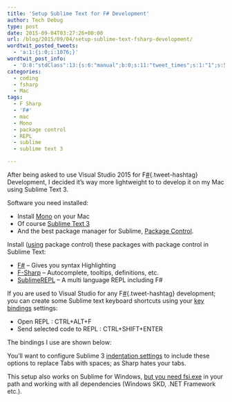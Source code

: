 ```yaml
---
title: 'Setup Sublime Text for F# Development'
author: Tech Debug
type: post
date: 2015-09-04T03:27:26+00:00
url: /blog/2015/09/04/setup-sublime-text-fsharp-development/
wordtwit_posted_tweets:
  - 'a:1:{i:0;i:1076;}'
wordtwit_post_info:
  - 'O:8:"stdClass":13:{s:6:"manual";b:0;s:11:"tweet_times";s:1:"1";s:5:"delay";s:1:"0";s:7:"enabled";s:1:"1";s:10:"separation";i:60;s:7:"version";s:3:"3.7";s:14:"tweet_template";b:0;s:6:"status";i:2;s:6:"result";a:0:{}s:13:"tweet_counter";i:2;s:13:"tweet_log_ids";a:1:{i:0;i:1076;}s:9:"hash_tags";a:0:{}s:8:"accounts";a:1:{i:0;s:9:"techdebug";}}'
categories:
  - coding
  - fsharp
  - Mac
tags:
  - F Sharp
  - 'F#'
  - mac
  - Mono
  - package control
  - REPL
  - sublime
  - sublime text 3

---
```

After being asked to use Visual Studio 2015 for F[#][1]{.tweet-hashtag} Development, I decided it&#8217;s way more lightweight to to develop it on my Mac using Sublime Text 3.

Software you need installed:

  * Install [Mono][2] on your Mac
  * Of course [Sublime Text 3][3]
  * And the best package manager for Sublime, [Package Control][4].

Install ([using][5] package control) these packages with package control in Sublime Text:

  * [F#][6] &#8211; Gives you syntax Highlighting
  * [F-Sharp][7] &#8211; Autocomplete, tooltips, definitions, etc.
  * [SublimeREPL][8] &#8211; A multi language REPL including F#

If you are used to Visual Studio for any F[#][1]{.tweet-hashtag} development; you can create some Sublime text keyboard shortcuts using your [key bindings][9] settings:

  * Open REPL : CTRL+ALT+F
  * Send selected code to REPL : CTRL+SHIFT+ENTER

The bindings I use are shown below:  


You&#8217;ll want to configure Sublime 3 [indentation settings][10] to include these options to replace Tabs with spaces; as Sharp hates your tabs.  


This setup also works on Sublime for Windows, [but you need fsi.exe][11] in your path and working with all dependencies (Windows SKD, .NET Framework etc.).

 [1]: http://search.twitter.com/search?q=%23
 [2]: http://fsharp.org/use/mac/
 [3]: http://www.sublimetext.com
 [4]: https://packagecontrol.io/installation
 [5]: https://packagecontrol.io/docs/usage
 [6]: https://packagecontrol.io/packages/F%23
 [7]: https://packagecontrol.io/packages/FSharp
 [8]: https://packagecontrol.io/packages/SublimeREPL
 [9]: https://www.sublimetext.com/docs/3/settings.html
 [10]: https://www.sublimetext.com/docs/3/indentation.html
 [11]: http://fsharp.org/use/windows/